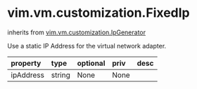 vim.vm.customization.FixedIp
============================
inherits from [vim.vm.customization.IpGenerator](docs/vim.vm.customization.IpGenerator.md)


Use a static IP Address for the virtual network adapter.

| property | type | optional | priv | desc |
|:---------|:-----|:---------|:-----|:-----|
| ipAddress | string | None | None |  |


